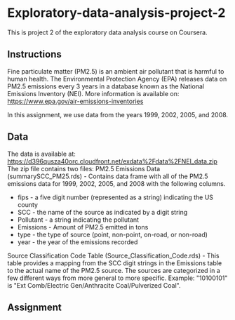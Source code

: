 Exploratory-data-analysis-project-2
===================================
This is project 2 of the exploratory data analysis course on Coursera.

Instructions
------------
Fine particulate matter (PM2.5) is an ambient air pollutant that is harmful to human health. The Environmental Protection Agency (EPA) releases data on PM2.5 emissions every 3 years in a database known as the National Emissions Inventory (NEI). More information is available on: https://www.epa.gov/air-emissions-inventories

In this assignment, we use data from the years 1999, 2002, 2005, and 2008.

Data
----
The data is available at: https://d396qusza40orc.cloudfront.net/exdata%2Fdata%2FNEI_data.zip
The zip file contains two files:
PM2.5 Emissions Data (summarySCC_PM25.rds) - Contains data frame with all of the PM2.5 emissions data for 1999, 2002, 2005, and 2008 with the following columns.
* fips - a five digit number (represented as a string) indicating the US county
* SCC - the name of the source as indicated by a digit string
* Pollutant - a string indicating the pollutant
* Emissions - Amount of PM2.5 emitted in tons
* type - the type of source (point, non-point, on-road, or non-road)
* year - the year of the emissions recorded

Source Classification Code Table (Source_Classification_Code.rds) - This table provides a mapping from the SCC digit strings in the Emissions table to the actual name of the PM2.5 source. The sources are categorized in a few different ways from more general to more specific. Example: "10100101" is "Ext Comb/Electric Gen/Anthracite Coal/Pulverized Coal".

Assignment
----------
